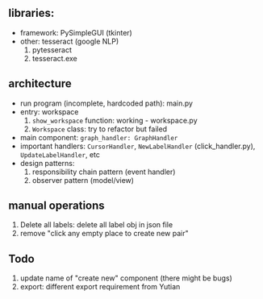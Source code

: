 ## libraries:
- framework: PySimpleGUI (tkinter)
- other: tesseract (google NLP)
    1. pytesseract
    2. tesseract.exe

## architecture
- run program (incomplete, hardcoded path): main.py
- entry: workspace
    1. `show_workspace` function: working - workspace.py
    2. `Workspace` class: try to refactor but failed
- main component: `graph_handler: GraphHandler`
- important handlers: `CursorHandler`, `NewLabelHandler` (click_handler.py), `UpdateLabelHandler`, etc
- design patterns: 
    1. responsibility chain pattern (event handler)
    2. observer pattern (model/view)

## manual operations
1. Delete all labels: delete all label obj in json file
2. remove "click any empty place to create new pair"

## Todo
1. update name of "create new" component (there might be bugs)
2. export: different export requirement from Yutian

